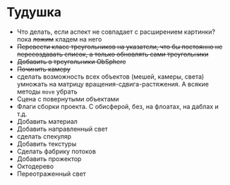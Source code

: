 # Тудушка

- Что делать, если аспект не совпадает с расширением картинки? пока ~~ложим~~ кладем на него
- ~~Перевести класс треугольников на указатели, что бы постоянно не пересоздавать список, а только обновлять сами треугольники~~
- ~~Добавить в треугольники ObSphere~~
- ~~Починить камеру~~
- сделать возможность всех объектов (мешей, камеры, света) умножать на матрицу вращения-сдвига-растяжения. А всякие методы `move` убрать
- Сцена с повернутыми объектами
- Флаги сборки проекта. С обисферой, без, на флоатах, на даблах и т.д.
- Добавить материал
- Добавить направленный свет
- сделать спекуляр
- Добавить текстуры
- Сделать фабрику потоков
- Добавить прожектор
- Октодерево
- Переотраженный свет
